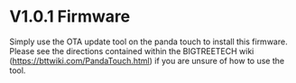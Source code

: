# V1.0.1 Firmware
Simply use the OTA update tool on the panda touch to install this firmware. Please see the directions contained within the BIGTREETECH wiki (https://bttwiki.com/PandaTouch.html) if you are unsure of how to use the tool.
